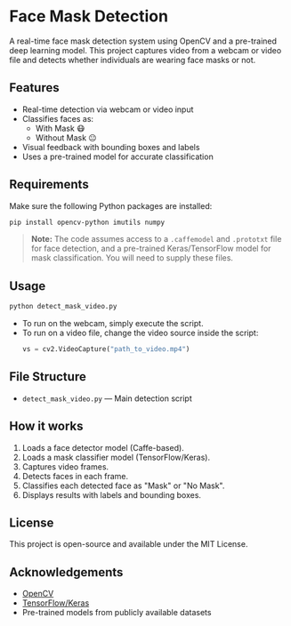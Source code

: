 # Face Mask Detection

A real-time face mask detection system using OpenCV and a pre-trained deep learning model. This project captures video from a webcam or video file and detects whether individuals are wearing face masks or not.

## Features

- Real-time detection via webcam or video input
- Classifies faces as:
  - With Mask 😷
  - Without Mask 😐
- Visual feedback with bounding boxes and labels
- Uses a pre-trained model for accurate classification

## Requirements

Make sure the following Python packages are installed:

```bash
pip install opencv-python imutils numpy
```

> **Note:** The code assumes access to a `.caffemodel` and `.prototxt` file for face detection, and a pre-trained Keras/TensorFlow model for mask classification. You will need to supply these files.

## Usage

```bash
python detect_mask_video.py
```

- To run on the webcam, simply execute the script.
- To run on a video file, change the video source inside the script:
  ```python
  vs = cv2.VideoCapture("path_to_video.mp4")
  ```

## File Structure

- `detect_mask_video.py` — Main detection script

## How it works

1. Loads a face detector model (Caffe-based).
2. Loads a mask classifier model (TensorFlow/Keras).
3. Captures video frames.
4. Detects faces in each frame.
5. Classifies each detected face as "Mask" or "No Mask".
6. Displays results with labels and bounding boxes.

## License

This project is open-source and available under the MIT License.

## Acknowledgements

- [OpenCV](https://opencv.org/)
- [TensorFlow/Keras](https://www.tensorflow.org/)
- Pre-trained models from publicly available datasets
